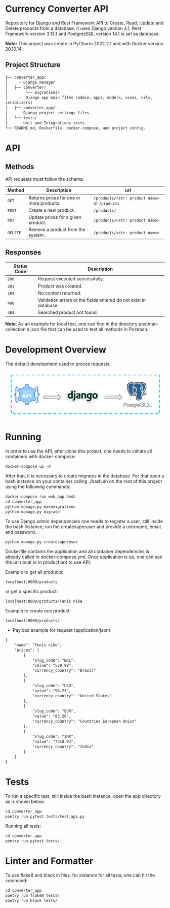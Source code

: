 # Currency Converter API
Repository for Django and Rest Framework API to Create, Read, Update and Delete products
from a database.
It uses Django version 4.1, Rest Framework version 3.13.1 and PostgresSQL version 14.1 
is set as database.

**Note:** This project was create in PyCharm 2022.2.1 and with Docker version 20.10.14.

## Project Structure

```
├── converter_app/
│     - Django manager
│   ├── converter/
│        └── migrations/
│     -  Django app main files (admin, apps, models, views, urls, serializers)
│   ├── converter_app/
│     - Django project settings files
│   └── tests/
│     - Unit and Integrations tests 
└── README.md, Dockerfile, docker-compose, and project config.
```

# API

## Methods
API requests must follow the schema:

| Method  | Description                               | url                                            |
|----------|------------------------------------------|------------------------------------------------| 
| `GET`    | Returns prices for one or more products. | `/products/<str: product name>` or `/products` |
| `POST`   | Create a new product.                    | `/products/`                                   |
| `PUT`    | Update prices for a given product.       | `/products/<str: product name>`                |
| `DELETE` | Remove a product from the system.        | `/products/<str: product name>`                |

## Responses

| Status Code | Description                                                       |
|-------------|-------------------------------------------------------------------|
| `200`       | Request executed successfully.                                    |
| `201`       | Product was created.                                              |
| `204`       | No content returned.                                              |
| `400`       | Validation errors or the fields entered do not exist in database. |                                                        |
| `404`       | Searched product not found.                                       |

**Note**: As an example for local test, one can find in the directory postman-collection a json file
that can be used to test all methods in Postman.

# Development Overview
The default development used to proces requests.

![img.png](img.png)

# Running
In order to use the API, after clone this project, one needs to initiate all containers
with docker-compose:
```
docker-compose up -d
```
After that, it is necessary to create migrates in the database. For that open a bash
instance on your container calling ./bash.sh on the root of this project using
the following commands:
```
docker-compose run web_app bash
cd converter_app
python manage.py makemigrations 
python manage.py migrate
```
To use Django admin dependencies one needs to register a user, still inside the bash 
instance, run the createsuperuser and provide a username, email, and password.
```
python manage.py createsuperuser
```
Dockerfile contains the application and all container dependencies is already called in docker-compose.yml.
Once application is up, one can use the url (local or in production) to use API.

Example to get all products:
```
localhost:8000/products
```

or get a specific product:
```
localhost:8000/products/Tenis nike
```

Example to create one product:
```
localhost:8000/products/
```
+ Payload example for request (application/json)
```  
{
    "name": "Tenis nike",
    "prices": [
        {
            "slug_code": "BRL",
            "value": "529.99",
            "currency_country": "Brazil"
        },
        {
            "slug_code": "USD",
            "value": "98.23",
            "currency_country": "United States"
        },
        {
            "slug_code": "EUR",
            "value": "83.26",
            "currency_country": "Countries European Union"
        },
        {
            "slug_code": "INR",
            "value": "7318.93",
            "currency_country": "India"
        }
    ]
}
```

# Tests
To run a specific test, still inside the bash instance, open the app directory as is 
shown below: 
```
cd converter_app
poetry run pytest tests/test_api.py
```
Running all tests:
```
cd converter_app
poetry run pytest tests/
```

# Linter and Formatter
To use flake8 and black in files, for instance for all tests, one can hit the command: 
```
cd converter_app
poetry run flake8 tests/
poetry run black tests/
```